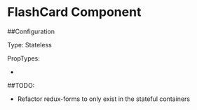 FlashCard Component
======================
##Configuration

Type: Stateless

PropTypes:

-


##TODO:
 - Refactor redux-forms to only exist in the stateful containers
